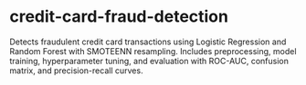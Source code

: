# credit-card-fraud-detection
Detects fraudulent credit card transactions using Logistic Regression and Random Forest with SMOTEENN resampling. Includes preprocessing, model training, hyperparameter tuning, and evaluation with ROC-AUC, confusion matrix, and precision-recall curves.
